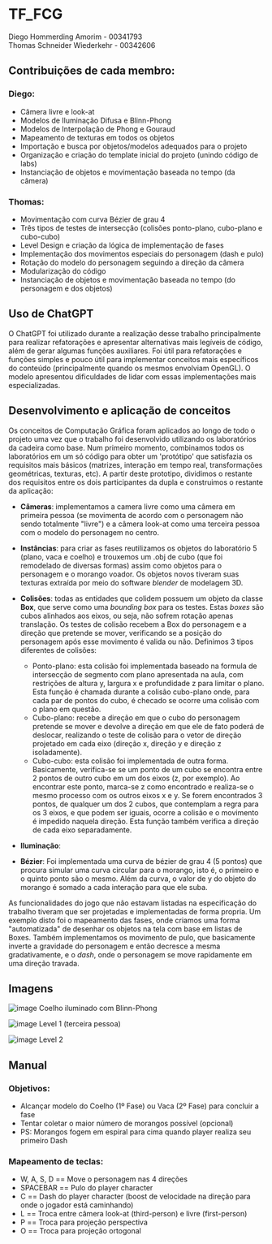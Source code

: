 # TF_FCG
Diego Hommerding Amorim     - 00341793<br/>
Thomas Schneider Wiederkehr - 00342606

## Contribuições de cada membro:
### Diego:
- Câmera livre e look-at
- Modelos de Iluminação Difusa e Blinn-Phong
- Modelos de Interpolação de Phong e Gouraud
- Mapeamento de texturas em todos os objetos
- Importação e busca por objetos/modelos adequados para o projeto
- Organização e criação do template inicial do projeto (unindo código de labs)
- Instanciação de objetos e movimentação baseada no tempo (da câmera)

### Thomas:
- Movimentação com curva Bézier de grau 4
- Três tipos de testes de intersecção (colisões ponto-plano, cubo-plano e cubo-cubo)
- Level Design e criação da lógica de implementação de fases
- Implementação dos movimentos especiais do personagem (dash e pulo)
- Rotação do modelo do personagem seguindo a direção da câmera
- Modularização do código
- Instanciação de objetos e movimentação baseada no tempo (do personagem e dos objetos)

## Uso de ChatGPT
  O ChatGPT foi utilizado durante a realização desse trabalho principalmente para realizar refatorações e apresentar alternativas mais legíveis de código, além de gerar algumas funções auxiliares. Foi útil para refatorações e funções simples e pouco útil para implementar conceitos mais específicos do conteúdo (principalmente quando os mesmos envolviam OpenGL). O modelo apresentou dificuldades de lidar com essas implementações mais especializadas.

## Desenvolvimento e aplicação de conceitos
  Os conceitos de Computação Gráfica foram aplicados ao longo de todo o projeto uma vez que o trabalho foi desenvolvido utilizando os laboratórios da cadeira como base. Num primeiro momento, combinamos todos os laboratórios em um só código para obter um 'protótipo' que satisfazia os requisitos mais básicos (matrizes, interação em tempo real, transformações geométricas, texturas, etc). A partir deste prototipo, dividimos o restante dos requisitos entre os dois participantes da dupla e construimos o restante da aplicação:
 
 - **Câmeras**: implementamos a camera livre como uma câmera em primeira pessoa (se movimenta de acordo com o personagem não sendo totalmente "livre") e a câmera look-at como uma terceira pessoa com o modelo do personagem no centro.
   
 - **Instâncias**: para criar as fases reutilizamos os objetos do laboratório 5 (plano, vaca e coelho) e trouxemos um .obj de cubo (que foi remodelado de diversas formas) assim como objetos para o personagem e o morango voador. Os objetos novos tiveram suas texturas extraída por meio do software *blender* de modelagem 3D.
   
 - **Colisões**: todas as entidades que colidem possuem um objeto da classe **Box**, que serve como uma *bounding box* para os testes. Estas *boxes* são cubos alinhados aos eixos, ou seja, não sofrem rotação apenas translação. Os testes de colisão recebem a Box do personagem e a direção que pretende se mover, verificando se a posição do personagem após esse movimento é valida ou não. Definimos 3 tipos diferentes de colisões:
   - Ponto-plano: esta colisão foi implementada baseado na formula de intersecção de segmento com plano apresentada na aula, com restrições de altura y, largura x e profundidade z para limitar o plano. Esta função é chamada durante a colisão cubo-plano onde, para cada par de pontos do cubo, é checado se ocorre uma colisão com o plano em questão.
   - Cubo-plano: recebe a direção em que o cubo do personagem pretende se mover e devolve a direção em que ele de fato poderá de deslocar, realizando o teste de colisão para o vetor de direção projetado em cada eixo (direção x, direção y e direção z isoladamente).
   - Cubo-cubo: esta colisão foi implementada de outra forma. Basicamente, verifica-se se um ponto de um cubo se encontra entre 2 pontos de outro cubo em um dos eixos (z, por exemplo). Ao encontrar este ponto, marca-se z como encontrado e realiza-se o mesmo processo com os outros eixos x e y. Se forem encontrados 3 pontos, de qualquer um dos 2 cubos, que contemplam a regra para os 3 eixos, e que podem ser iguais, ocorre a colisão e o movimento é impedido naquela direção. Esta função também verifica a direção de cada eixo separadamente.

  - **Iluminação**:
    
  - **Bézier**: Foi implementada uma curva de bézier de grau 4 (5 pontos) que procura simular uma curva circular para o morango, isto é, o primeiro e o quinto ponto são o mesmo. Além da curva, o valor de y do objeto do morango é somado a cada interação para que ele suba.

  As funcionalidades do jogo que não estavam listadas na especificação do trabalho tiveram que ser projetadas e implementadas de forma propria. Um exemplo disto foi o mapeamento das fases, onde criamos uma forma "automatizada" de desenhar os objetos na tela com base em listas de Boxes. Também implementamos os movimento de pulo, que basicamente inverte a gravidade do personagem e então decresce a mesma gradativamente, e o *dash*, onde o personagem se move rapidamente em uma direção travada. 
  
## Imagens
![image](https://github.com/user-attachments/assets/bddbd83c-10f5-4941-aec1-0a57e6092136)
Coelho iluminado com Blinn-Phong

![image](https://github.com/user-attachments/assets/037f8af6-e994-40d9-93b1-c4ae791c533a)
Level 1 (terceira pessoa)

![image](https://github.com/user-attachments/assets/6e116352-bb7a-435b-8075-064efc6cc30d)
Level 2

## Manual
### Objetivos:
- Alcançar modelo do Coelho (1º Fase) ou Vaca (2º Fase) para concluir a fase
- Tentar coletar o maior número de morangos possível (opcional)
- PS: Morangos fogem em espiral para cima quando player realiza seu primeiro Dash
### Mapeamento de teclas:
- W, A, S, D == Move o personagem nas 4 direções
- SPACEBAR == Pulo do player character
- C == Dash do player character (boost de velocidade na direção para onde o jogador está caminhando)
- L == Troca entre câmera look-at (third-person) e livre (first-person)
- P == Troca para projeção perspectiva
- O == Troca para projeção ortogonal

